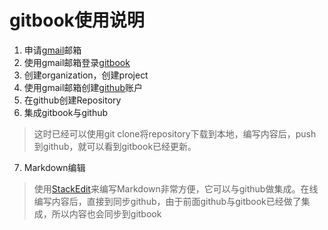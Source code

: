 # gitbook使用说明

 1. 申请[gmail](https://www.google.com/gmail)邮箱
 2. 使用gmail邮箱登录[gitbook](https://www.gitbook.com)
 3. 创建organization，创建project
 4. 使用gmail邮箱创建[github](https://github.com)账户
 5. 在github创建Repository
 6. 集成gitbook与github
>这时已经可以使用git clone将repository下载到本地，编写内容后，push到github，就可以看到gitbook已经更新。

 7. Markdown编辑
>使用[StackEdit](https://stackedit.io)来编写Markdown非常方便，它可以与github做集成。在线编写内容后，直接到同步github，由于前面github与gitbook已经做了集成，所以内容也会同步到gitbook
<!--stackedit_data:
eyJoaXN0b3J5IjpbLTMwNTczNTEwMSwtMTA1OTc5MzczMSwxND
c5MDU5MzcxLC0xMDc4MzgwMzg3LDIxMjI4NjE0OTAsLTY4ODE5
NDY1LDEzNjc3NjUzNSwtMTY0MzU5MjEyXX0=
-->